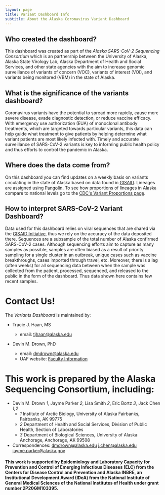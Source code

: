 ```yaml
---
layout: page
title: Variant Dashboard Info
subtitle: About the Alaska Coronavirus Variant Dashboard
---
```

<!-- Global site tag (gtag.js) - Google Analytics -->
<script async src="https://www.googletagmanager.com/gtag/js?id=UA-208707791-1"></script>
<script>
  window.dataLayer = window.dataLayer || [];
  function gtag(){dataLayer.push(arguments);}
  gtag('js', new Date());

  gtag('config', 'UA-208707791-1');
</script>

## Who created the dashboard?
This dashboard was created as part of the *Alaska SARS-CoV-2 Sequencing Consortium* which is an partnership between the University of Alaska, Alaska State Virology Lab, Alaska Department of Health and Social Services, and other state agencies with the aim to increase genomic surveillance of variants of concern (VOC), variants of interest (VOI), and variants being monitored (VBM) in the state of Alaska. 

## What is the significance of the variants dashboard?
Coronavirus variants have the potential to spread more rapidly, cause more severe disease, evade diagnostic detection, or reduce vaccine efficacy. With emergency use authorization (EUA) of monoclonal antibody treatments, which are targeted towards particular variants, this data can help guide what treatment to give patients by helping determine what variant patients are most likely infected with. Timely and accurate surveillance of SARS-CoV-2 variants is key to informing public health policy and thus efforts to control the pandemic in Alaska.

## Where does the data come from?
On this dashboard you can find updates on a weekly basis on variants circulating in the state of Alaska based on data found in [GISAID](https://www.gisaid.org/).  Lineages are assigned using [Pangolin](https://cov-lineages.org/resources/pangolin.html).  To see how proportions of lineages in Alaska compare to national levels go to the [CDC's Variant Proportions page](https://covid.cdc.gov/covid-data-tracker/#variant-proportions).

## How to interpret SARS-CoV-2 Variant Dashboard?
Data used for this dashboard relies on viral sequences that are shared via the [GISAID Initiative](https://www.gisaid.org/), thus we rely on the accuracy of the data deposited there. Sequences are a subsample of the total number of Alaska confirmed SARS-CoV-2 cases.  Although sequencing efforts aim to capture as many samples as possible, samples are often biased as a result of priority sampling for a single cluster in an outbreak, unique cases such as vaccine breakthroughs, cases imported through travel, etc. Moreover, there is a lag (often weeks) for all sequencing data between when the sample was collected from the patient, processed, sequenced, and released to the public in the form of the dashboard.  Thus data shown here contains few recent samples.
 

# Contact Us!
The *Variants Dashboard* is maintained by:
  - Tracie J. Haan, MS
    - email: tjhaan@alaska.edu

  - Devin M. Drown, PhD
    - email: dmdrown@alaska.edu
    - UAF website: [Faculty Information](https://www.uaf.edu/bw/about/faculty.php?who=Drown_Devin)

# This work is prepared by the Alaska Sequencing Consortium, including:
  - Devin M. Drown *1*, Jayme Parker *2*, Lisa Smith *2*, Eric Bortz *3*, Jack Chen *1,2*
    - *1* Institute of Arctic Biology, University of Alaska Fairbanks, Fairbanks, AK 99775
    - *2* Department of Health and Social Services, Division of Public Health, Section of Laboratories
    - *3* Department of Biological Sciences, University of Alaska Anchorage, Anchorage, AK 99508
  - Correspondences: dmdrown@alaska.edu j.chen@alaska.edu jayme.parker@alaska.gov

    
#### This work is supported by Epidemiology and Laboratory Capacity for Prevention and Control of Emerging Infectious Diseases (ELC) from the Centers for Disease Control and Prevention and Alaska INBRE, an Institutional Development Award (IDeA) from the National Institute of General Medical Sciences of the National Institutes of Health under grant number 2P20GM103395. 
